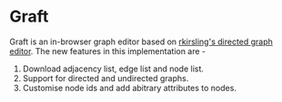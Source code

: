 # Graft
  
Graft is an in-browser graph editor based on [rkirsling's directed graph editor](http://bl.ocks.org/rkirsling/5001347). The new features in this implementation are - 	

1. Download adjacency list, edge list and node list. 
2. Support for directed and undirected graphs.
3. Customise node ids and add abitrary attributes to nodes. 
